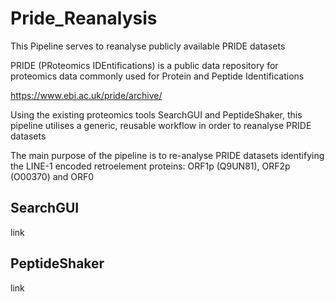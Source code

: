 # Pride_Reanalysis

This Pipeline serves to reanalyse publicly available PRIDE datasets

PRIDE (PRoteomics IDEntifications) is a public data repository for proteomics data
commonly used for Protein and Peptide Identifications

https://www.ebi.ac.uk/pride/archive/

Using the existing proteomics tools SearchGUI and PeptideShaker,
this pipeline utilises a generic, reusable workflow in order to reanalyse PRIDE datasets

The main purpose of the pipeline is to re-analyse PRIDE datasets identifying  
the LINE-1 encoded retroelement proteins: ORF1p (Q9UN81), ORF2p (O00370) and ORF0


## SearchGUI
 link

## PeptideShaker
link
